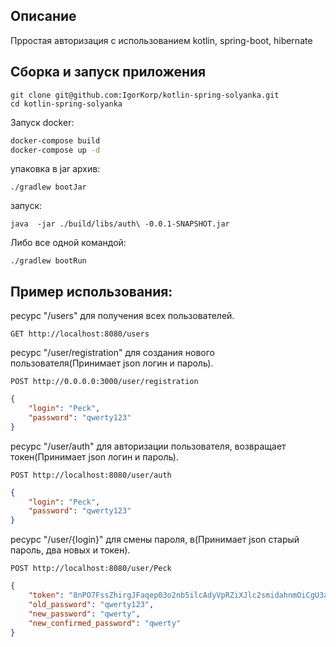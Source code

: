 ## Описание 

Прростая авторизация с использованием kotlin, spring-boot, hibernate 
## Сборка и запуск приложения 

```shell
git clone git@github.com:IgorKorp/kotlin-spring-solyanka.git
cd kotlin-spring-solyanka
```
Запуск docker:
```bash
docker-compose build
docker-compose up -d 
```

упаковка в jar архив:
```shell
./gradlew bootJar
```
запуск:
```shell
java  -jar ./build/libs/auth\ -0.0.1-SNAPSHOT.jar 
```
Либо все одной командой:
```shell
./gradlew bootRun
```

## Пример использования:
ресурс "/users" для получения всех пользователей.
```
GET http://localhost:8080/users
```
ресурс "/user/registration" для создания нового пользователя(Принимает json логин и пароль).
```
POST http://0.0.0.0:3000/user/registration
```
```json
{
    "login": "Peck",
    "password": "qwerty123"
}
```

ресурс "/user/auth" для авторизации пользователя, возвращает токен(Принимает json логин и пароль).
```
POST http://localhost:8080/user/auth
```
```json
{
    "login": "Peck",
    "password": "qwerty123"
}
```

ресурс "/user/{login}" для смены пароля, в(Принимает json старый пароль, два новых и  токен).
```
POST http://localhost:8080/user/Peck
```
```json
{
    "token": "8nPO7FssZhirgJFaqep03o2nb5ilcAdyVpRZiXJlc2smidahnmOiCgU3aLvMp7CePTyWb91PqDBLYEKX",
    "old_password": "qwerty123",
    "new_password": "qwerty",
    "new_confirmed_password": "qwerty"
}
```
